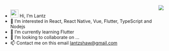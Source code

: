 <img align="right" src="https://github-readme-stats.vercel.app/api?username=LantzShaw&show_icons=true&icon_color=58a6ff&text_color=333333&bg_color=ffffff&hide_title=true" />

- <img src="https://media.giphy.com/media/hvRJCLFzcasrR4ia7z/giphy.gif" width="25px" height="25px"> Hi, I’m Lantz
- 👀 I’m interested in React, React Native, Vue, Flutter, TypeScript and Nodejs
- 🌱 I’m currently learning Flutter
- 💞️ I’m looking to collaborate on ...
- 📫 Contact me on this email lantzshaw@gmail.com

<!---
LantzShaw/LantzShaw is a ✨ special ✨ repository because its `README.md` (this file) appears on your GitHub profile.
You can click the Preview link to take a look at your changes.
--->

<!-- - ![](https://komarev.com/ghpvc/?username=LantzShaw) -->

